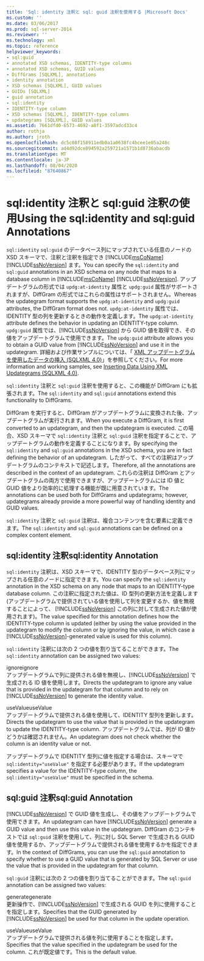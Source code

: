 ```yaml
---
title: 'Sql: identity 注釈と sql: guid 注釈を使用する |Microsoft Docs'
ms.custom: ''
ms.date: 03/06/2017
ms.prod: sql-server-2014
ms.reviewer: ''
ms.technology: xml
ms.topic: reference
helpviewer_keywords:
- sql:guid
- annotated XSD schemas, IDENTITY-type columns
- annotated XSD schemas, GUID values
- DiffGrams [SQLXML], annotations
- identity annotation
- XSD schemas [SQLXML], GUID values
- GUIDs [SQLXML]
- guid annotation
- sql:identity
- IDENTITY-type column
- XSD schemas [SQLXML], IDENTITY-type columns
- updategrams [SQLXML], GUID values
ms.assetid: 7661dfd0-6573-4692-a8f1-3597adcd33c4
author: rothja
ms.author: jroth
ms.openlocfilehash: dc5c08f158911edb0a1a0638fc4bcee1e05a248c
ms.sourcegitcommit: ad4d92dce894592a259721a1571b1d8736abacdb
ms.translationtype: MT
ms.contentlocale: ja-JP
ms.lasthandoff: 08/04/2020
ms.locfileid: "87640867"
---
```

# <a name="using-the-sqlidentity-and-sqlguid-annotations"></a><span data-ttu-id="ede43-102">sql:identity 注釈と sql:guid 注釈の使用</span><span class="sxs-lookup"><span data-stu-id="ede43-102">Using the sql:identity and sql:guid Annotations</span></span>
  <span data-ttu-id="ede43-103">`sql:identity` `sql:guid` のデータベース列にマップされている任意のノードの XSD スキーマで、注釈と注釈を指定でき [!INCLUDE[msCoName](../../includes/msconame-md.md)] [!INCLUDE[ssNoVersion](../../includes/ssnoversion-md.md)] ます。</span><span class="sxs-lookup"><span data-stu-id="ede43-103">You can specify the `sql:identity` and `sql:guid` annotations in an XSD schema on any node that maps to a database column in [!INCLUDE[msCoName](../../includes/msconame-md.md)] [!INCLUDE[ssNoVersion](../../includes/ssnoversion-md.md)].</span></span> <span data-ttu-id="ede43-104">アップデートグラムの形式では `updg:at-identity` 属性と `updg:guid` 属性がサポートされますが、DiffGram の形式ではこれらの属性はサポートされません。</span><span class="sxs-lookup"><span data-stu-id="ede43-104">Whereas the updategram format supports the `updg:at-identity` and `updg:guid` attributes, the DiffGram format does not.</span></span> <span data-ttu-id="ede43-105">`updg:at-identity` 属性では、IDENTITY 型の列を更新するときの動作を定義します。</span><span class="sxs-lookup"><span data-stu-id="ede43-105">The `updg:at-identity` attribute defines the behavior in updating an IDENTITY-type column.</span></span> <span data-ttu-id="ede43-106">`updg:guid` 属性では、[!INCLUDE[ssNoVersion](../../includes/ssnoversion-md.md)] から GUID 値を取得でき、その値をアップデートグラムで使用できます。</span><span class="sxs-lookup"><span data-stu-id="ede43-106">The `updg:guid` attribute allows you to obtain a GUID value from [!INCLUDE[ssNoVersion](../../includes/ssnoversion-md.md)] and use it in the updategram.</span></span> <span data-ttu-id="ede43-107">詳細および作業サンプルについては、「 [XML アップデートグラムを使用したデータの挿入 &#40;SQLXML 4.0&#41;](../sqlxml-annotated-xsd-schemas-xpath-queries/updategrams/inserting-data-using-xml-updategrams-sqlxml-4-0.md)」を参照してください。</span><span class="sxs-lookup"><span data-stu-id="ede43-107">For more information and working samples, see [Inserting Data Using XML Updategrams &#40;SQLXML 4.0&#41;](../sqlxml-annotated-xsd-schemas-xpath-queries/updategrams/inserting-data-using-xml-updategrams-sqlxml-4-0.md).</span></span>  
  
 <span data-ttu-id="ede43-108">`sql:identity` 注釈と `sql:guid` 注釈を使用すると、この機能が DiffGram にも拡張されます。</span><span class="sxs-lookup"><span data-stu-id="ede43-108">The `sql:identity` and `sql:guid` annotations extend this functionality to DiffGrams.</span></span>  
  
 <span data-ttu-id="ede43-109">DiffGram を実行すると、DiffGram がアップデートグラムに変換された後、アップデートグラムが実行されます。</span><span class="sxs-lookup"><span data-stu-id="ede43-109">When you execute a DiffGram, it is first converted to an updategram, and then the updategram is executed.</span></span> <span data-ttu-id="ede43-110">この場合、XSD スキーマで `sql:identity` 注釈と `sql:guid` 注釈を指定することで、アップデートグラムの動作を定義することになります。</span><span class="sxs-lookup"><span data-stu-id="ede43-110">By specifying the `sql:identity` and `sql:guid` annotations in the XSD schema, you are in fact defining the behavior of an updategram.</span></span> <span data-ttu-id="ede43-111">したがって、すべての注釈はアップデートグラムのコンテキストで記述します。</span><span class="sxs-lookup"><span data-stu-id="ede43-111">Therefore, all the annotations are described in the context of an updategram.</span></span> <span data-ttu-id="ede43-112">これらの注釈は DiffGram とアップデートグラムの両方で使用できますが、アップデートグラムには ID 値と GUID 値をより効率的に処理する機能が既に用意されています。</span><span class="sxs-lookup"><span data-stu-id="ede43-112">The annotations can be used both for DiffGrams and updategrams; however, updategrams already provide a more powerful way of handling identity and GUID values.</span></span>  
  
 <span data-ttu-id="ede43-113">`sql:identity` 注釈と `sql:guid` 注釈は、複合コンテンツを含む要素に定義できます。</span><span class="sxs-lookup"><span data-stu-id="ede43-113">The `sql:identity` and `sql:guid` annotations can be defined on a complex content element.</span></span>  
  
## <a name="sqlidentity-annotation"></a><span data-ttu-id="ede43-114">sql:identity 注釈</span><span class="sxs-lookup"><span data-stu-id="ede43-114">sql:identity Annotation</span></span>  
 <span data-ttu-id="ede43-115">`sql:identity` 注釈は、XSD スキーマで、IDENTITY 型のデータベース列にマップされる任意のノードに指定できます。</span><span class="sxs-lookup"><span data-stu-id="ede43-115">You can specify the `sql:identity` annotation in the XSD schema on any node that maps to an IDENTITY-type database column.</span></span> <span data-ttu-id="ede43-116">この注釈に指定された値は、ID 型列の更新方法を定義します (アップデートグラムで提供されている値を使用して列を変更するか、値を無視することによって、 [!INCLUDE[ssNoVersion](../../includes/ssnoversion-md.md)] この列に対して生成された値が使用されます)。</span><span class="sxs-lookup"><span data-stu-id="ede43-116">The value specified for this annotation defines how the IDENTITY-type column is updated (either by using the value provided in the updategram to modify the column or by ignoring the value, in which case a [!INCLUDE[ssNoVersion](../../includes/ssnoversion-md.md)]-generated value is used for this column).</span></span>  
  
 <span data-ttu-id="ede43-117">`sql:identity` 注釈には次の 2 つの値を割り当てることができます。</span><span class="sxs-lookup"><span data-stu-id="ede43-117">The `sql:identity` annotation can be assigned two values:</span></span>  
  
 <span data-ttu-id="ede43-118">ignore</span><span class="sxs-lookup"><span data-stu-id="ede43-118">ignore</span></span>  
 <span data-ttu-id="ede43-119">アップデートグラムで列に提供される値を無視し、[!INCLUDE[ssNoVersion](../../includes/ssnoversion-md.md)] で生成される ID 値を使用します。</span><span class="sxs-lookup"><span data-stu-id="ede43-119">Directs the updategram to ignore any value that is provided in the updategram for that column and to rely on [!INCLUDE[ssNoVersion](../../includes/ssnoversion-md.md)] to generate the identity value.</span></span>  
  
 <span data-ttu-id="ede43-120">useValue</span><span class="sxs-lookup"><span data-stu-id="ede43-120">useValue</span></span>  
 <span data-ttu-id="ede43-121">アップデートグラムで提供される値を使用して、IDENTITY 型列を更新します。</span><span class="sxs-lookup"><span data-stu-id="ede43-121">Directs the updategram to use the value that is provided in the updategram to update the IDENTITY-type column.</span></span> <span data-ttu-id="ede43-122">アップデートグラムでは、列が ID 値かどうかは確認されません。</span><span class="sxs-lookup"><span data-stu-id="ede43-122">An updategram does not check whether the column is an identity value or not.</span></span>  
  
 <span data-ttu-id="ede43-123">アップデートグラムで IDENTITY 型列に値を指定する場合は、スキーマで `sql:identity="useValue"` を指定する必要があります。</span><span class="sxs-lookup"><span data-stu-id="ede43-123">If the updategram specifies a value for the IDENTITY-type column, the `sql:identity="useValue"` must be specified in the schema.</span></span>  
  
## <a name="sqlguid-annotation"></a><span data-ttu-id="ede43-124">sql:guid 注釈</span><span class="sxs-lookup"><span data-stu-id="ede43-124">sql:guid Annotation</span></span>  
 <span data-ttu-id="ede43-125">[!INCLUDE[ssNoVersion](../../includes/ssnoversion-md.md)] で GUID 値を生成し、その値をアップデートグラムで使用できます。</span><span class="sxs-lookup"><span data-stu-id="ede43-125">An updategram can have [!INCLUDE[ssNoVersion](../../includes/ssnoversion-md.md)] generate a GUID value and then use this value in the updategram.</span></span> <span data-ttu-id="ede43-126">DiffGram のコンテキストでは `sql:guid` 注釈を使用して、列に対し SQL Server で生成される GUID 値を使用するか、アップデートグラムで提供される値を使用するかを指定できます。</span><span class="sxs-lookup"><span data-stu-id="ede43-126">In the context of DiffGrams, you can use the `sql:guid` annotation to specify whether to use a GUID value that is generated by SQL Server or use the value that is provided in the updategram for that column.</span></span>  
  
 <span data-ttu-id="ede43-127">`sql:guid` 注釈には次の 2 つの値を割り当てることができます。</span><span class="sxs-lookup"><span data-stu-id="ede43-127">The `sql:guid` annotation can be assigned two values:</span></span>  
  
 <span data-ttu-id="ede43-128">generate</span><span class="sxs-lookup"><span data-stu-id="ede43-128">generate</span></span>  
 <span data-ttu-id="ede43-129">更新操作で、[!INCLUDE[ssNoVersion](../../includes/ssnoversion-md.md)] で生成される GUID を列に使用することを指定します。</span><span class="sxs-lookup"><span data-stu-id="ede43-129">Specifies that the GUID generated by [!INCLUDE[ssNoVersion](../../includes/ssnoversion-md.md)] be used for that column in the update operation.</span></span>  
  
 <span data-ttu-id="ede43-130">useValue</span><span class="sxs-lookup"><span data-stu-id="ede43-130">useValue</span></span>  
 <span data-ttu-id="ede43-131">アップデートグラムで提供される値を列に使用することを指定します。</span><span class="sxs-lookup"><span data-stu-id="ede43-131">Specifies that the value specified in the updategram be used for the column.</span></span> <span data-ttu-id="ede43-132">これが既定値です。</span><span class="sxs-lookup"><span data-stu-id="ede43-132">This is the default value.</span></span>  
  
  
